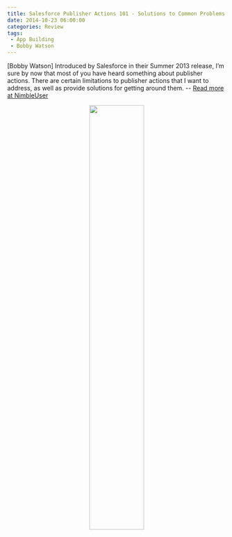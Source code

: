 ```yaml
---
title: Salesforce Publisher Actions 101 - Solutions to Common Problems
date: 2014-10-23 06:00:00
categories: Review
tags: 
 - App Building
 - Bobby Watson
---
```

[Bobby Watson] Introduced by Salesforce in their Summer 2013 release, I’m sure by now that most of you have heard something about publisher actions. There are certain limitations to publisher actions that I want to address, as well as provide solutions for getting around them. -- [Read more at NimbleUser](http://www.nimbleuser.com/blog/salesforce-publisher-actions-101-solutions-to-common-problems)
<div align="center"><img src="https://www.nimbleuser.com/uploads/9/4/3/7/94371761/blog-post-003.png" width="50%" height="50%"/></div>
